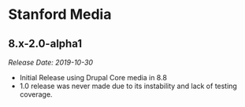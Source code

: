 # Stanford Media

8.x-2.0-alpha1
--------------------------------------------------------------------------------  
_Release Date: 2019-10-30_

- Initial Release using Drupal Core media in 8.8
- 1.0 release was never made due to its instability and lack of testing coverage.
